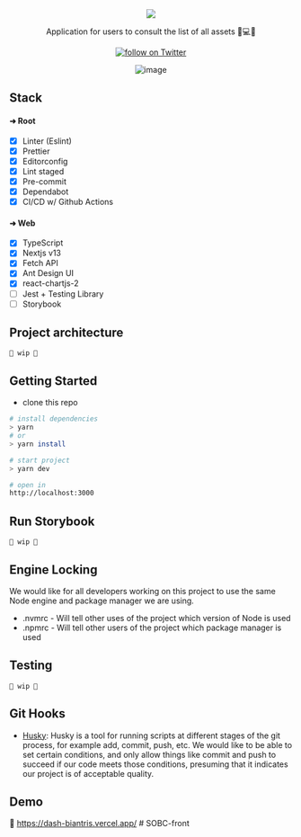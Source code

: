 <div align="center">

  <img src="https://user-images.githubusercontent.com/65451957/206251166-f0d923a6-18d0-400c-845b-065092c9b29a.png" />
  
  <p>Application for users to consult the list of all assets 🔧💻🚜</p>
  
  <a href="https://twitter.com/intent/follow?screen_name=biantris_">
     <img src="https://img.shields.io/twitter/follow/biantris_?style=social&logo=twitter"
      alt="follow on Twitter">
  </a>
  
  ![image](https://user-images.githubusercontent.com/65451957/206830693-88db2615-42fe-4305-b51c-2deeb9f4a510.png)

</div>

## Stack

#### ➜ Root
- [x] Linter (Eslint)
- [x] Prettier
- [x] Editorconfig
- [x] Lint staged
- [x] Pre-commit
- [x] Dependabot
- [x] CI/CD w/ Github Actions

#### ➜ Web
- [x] TypeScript
- [x] Nextjs v13
- [x] Fetch API
- [x] Ant Design UI
- [x] react-chartjs-2
- [ ] Jest + Testing Library
- [ ] Storybook

## Project architecture
`🚧 wip 🚧`

## Getting Started
- clone this repo

```sh
# install dependencies
> yarn
# or
> yarn install

# start project
> yarn dev

# open in
http://localhost:3000
```
## Run Storybook
`🚧 wip 🚧`

## Engine Locking

We would like for all developers working on this project to use the same Node engine and package manager we are using.

- .nvmrc - Will tell other uses of the project which version of Node is used
- .npmrc - Will tell other users of the project which package manager is used

## Testing

`🚧 wip 🚧`

## Git Hooks

- [Husky](https://typicode.github.io/husky/#/): Husky is a tool for running scripts at different stages of the git process, for example add, commit, push, etc. We would like to be able to set certain conditions, and only allow things like commit and push to succeed if our code meets those conditions, presuming that it indicates our project is of acceptable quality.


## Demo
🔗 https://dash-biantris.vercel.app/
#   S O B C - f r o n t  
 